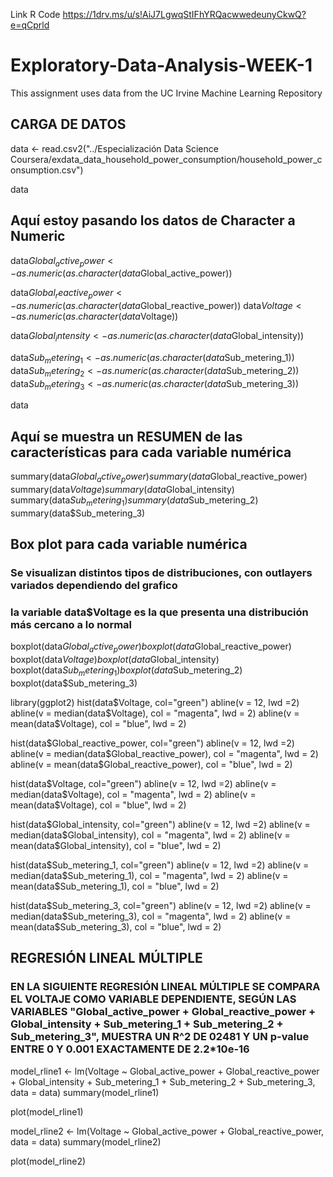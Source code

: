 
Link R Code https://1drv.ms/u/s!AiJ7LgwqStIFhYRQacwwedeunyCkwQ?e=qCprld

# Exploratory-Data-Analysis-WEEK-1
This assignment uses data from the UC Irvine Machine Learning Repository


## CARGA DE DATOS

data <- read.csv2("../Especialización Data Science Coursera/exdata_data_household_power_consumption/household_power_consumption.csv")

data



## Aquí estoy pasando los datos de Character a Numeric

data$Global_active_power <- as.numeric(as.character(data$Global_active_power))

data$Global_reactive_power <- as.numeric(as.character(data$Global_reactive_power))
data$Voltage <- as.numeric(as.character(data$Voltage))

data$Global_intensity <- as.numeric(as.character(data$Global_intensity))

data$Sub_metering_1 <- as.numeric(as.character(data$Sub_metering_1))
data$Sub_metering_2 <- as.numeric(as.character(data$Sub_metering_2))
data$Sub_metering_3 <- as.numeric(as.character(data$Sub_metering_3))

data


## Aquí se muestra un RESUMEN de las características para cada variable numérica

summary(data$Global_active_power)
summary(data$Global_reactive_power)
summary(data$Voltage)
summary(data$Global_intensity)
summary(data$Sub_metering_1)
summary(data$Sub_metering_2)
summary(data$Sub_metering_3)



## Box plot para cada variable numérica

### Se visualizan distintos tipos de distribuciones, con outlayers variados dependiendo del grafico
### la variable data$Voltage es la que presenta una distribución más cercano a lo normal

boxplot(data$Global_active_power)
boxplot(data$Global_reactive_power)
boxplot(data$Voltage)
boxplot(data$Global_intensity)
boxplot(data$Sub_metering_1)
boxplot(data$Sub_metering_2)
boxplot(data$Sub_metering_3)


library(ggplot2)
hist(data$Voltage, col="green")
abline(v = 12, lwd =2)
abline(v = median(data$Voltage), col = "magenta", lwd = 2)
abline(v = mean(data$Voltage), col = "blue", lwd = 2)

hist(data$Global_reactive_power, col="green")
abline(v = 12, lwd =2)
abline(v = median(data$Global_reactive_power), col = "magenta", lwd = 2)
abline(v = mean(data$Global_reactive_power), col = "blue", lwd = 2)

hist(data$Voltage, col="green")
abline(v = 12, lwd =2)
abline(v = median(data$Voltage), col = "magenta", lwd = 2)
abline(v = mean(data$Voltage), col = "blue", lwd = 2)

hist(data$Global_intensity, col="green")
abline(v = 12, lwd =2)
abline(v = median(data$Global_intensity), col = "magenta", lwd = 2)
abline(v = mean(data$Global_intensity), col = "blue", lwd = 2)

hist(data$Sub_metering_1, col="green")
abline(v = 12, lwd =2)
abline(v = median(data$Sub_metering_1), col = "magenta", lwd = 2)
abline(v = mean(data$Sub_metering_1), col = "blue", lwd = 2)

hist(data$Sub_metering_3, col="green")
abline(v = 12, lwd =2)
abline(v = median(data$Sub_metering_3), col = "magenta", lwd = 2)
abline(v = mean(data$Sub_metering_3), col = "blue", lwd = 2)

## REGRESIÓN LINEAL MÚLTIPLE

### EN LA SIGUIENTE REGRESIÓN LINEAL MÚLTIPLE SE COMPARA EL VOLTAJE COMO VARIABLE DEPENDIENTE, SEGÚN LAS VARIABLES "Global_active_power + Global_reactive_power + Global_intensity + Sub_metering_1 + Sub_metering_2 + Sub_metering_3", MUESTRA UN R^2 DE 02481 Y UN p-value ENTRE 0 Y 0.001 EXACTAMENTE DE 2.2*10e-16


model_rline1 <- lm(Voltage  ~ Global_active_power + Global_reactive_power + Global_intensity + Sub_metering_1 + Sub_metering_2 + Sub_metering_3, data = data)
summary(model_rline1)

plot(model_rline1)


model_rline2 <- lm(Voltage  ~ Global_active_power + Global_reactive_power, data = data)
summary(model_rline2)

plot(model_rline2)


